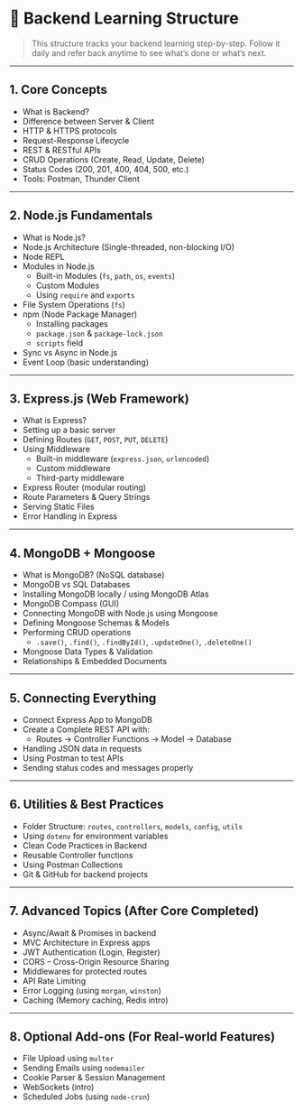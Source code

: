 # 🧠 Backend Learning Structure

> This structure tracks your backend learning step-by-step. Follow it daily and refer back anytime to see what’s done or what’s next.

---

## 1. Core Concepts

- What is Backend?
- Difference between Server & Client
- HTTP & HTTPS protocols
- Request-Response Lifecycle
- REST & RESTful APIs
- CRUD Operations (Create, Read, Update, Delete)
- Status Codes (200, 201, 400, 404, 500, etc.)
- Tools: Postman, Thunder Client

---

## 2. Node.js Fundamentals

- What is Node.js?
- Node.js Architecture (Single-threaded, non-blocking I/O)
- Node REPL
- Modules in Node.js
  - Built-in Modules (`fs`, `path`, `os`, `events`)
  - Custom Modules
  - Using `require` and `exports`
- File System Operations (`fs`)
- npm (Node Package Manager)
  - Installing packages
  - `package.json` & `package-lock.json`
  - `scripts` field
- Sync vs Async in Node.js
- Event Loop (basic understanding)

---

## 3. Express.js (Web Framework)

- What is Express?
- Setting up a basic server
- Defining Routes (`GET`, `POST`, `PUT`, `DELETE`)
- Using Middleware
  - Built-in middleware (`express.json`, `urlencoded`)
  - Custom middleware
  - Third-party middleware
- Express Router (modular routing)
- Route Parameters & Query Strings
- Serving Static Files
- Error Handling in Express

---

## 4. MongoDB + Mongoose

- What is MongoDB? (NoSQL database)
- MongoDB vs SQL Databases
- Installing MongoDB locally / using MongoDB Atlas
- MongoDB Compass (GUI)
- Connecting MongoDB with Node.js using Mongoose
- Defining Mongoose Schemas & Models
- Performing CRUD operations
  - `.save()`, `.find()`, `.findById()`, `.updateOne()`, `.deleteOne()`
- Mongoose Data Types & Validation
- Relationships & Embedded Documents

---

## 5. Connecting Everything

- Connect Express App to MongoDB
- Create a Complete REST API with:
  - Routes → Controller Functions → Model → Database
- Handling JSON data in requests
- Using Postman to test APIs
- Sending status codes and messages properly

---

## 6. Utilities & Best Practices

- Folder Structure: `routes`, `controllers`, `models`, `config`, `utils`
- Using `dotenv` for environment variables
- Clean Code Practices in Backend
- Reusable Controller functions
- Using Postman Collections
- Git & GitHub for backend projects

---

## 7. Advanced Topics (After Core Completed)

- Async/Await & Promises in backend
- MVC Architecture in Express apps
- JWT Authentication (Login, Register)
- CORS – Cross-Origin Resource Sharing
- Middlewares for protected routes
- API Rate Limiting
- Error Logging (using `morgan`, `winston`)
- Caching (Memory caching, Redis intro)

---

## 8. Optional Add-ons (For Real-world Features)

- File Upload using `multer`
- Sending Emails using `nodemailer`
- Cookie Parser & Session Management
- WebSockets (intro)
- Scheduled Jobs (using `node-cron`)
